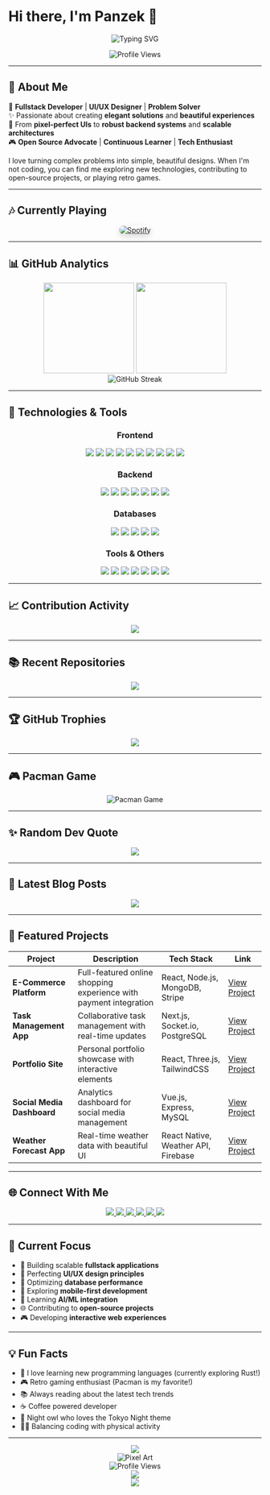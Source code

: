 # Hi there, I'm Panzek 👋

<p align="center">
  <img src="https://readme-typing-svg.herokuapp.com?font=Fira+Code&pause=1000&color=6366F1&center=true&vCenter=true&width=435&lines=Fullstack+Developer;UI%2FUX+Enthusiast;Code+Architect;Open+Source+Contributor;Tech+Innovator" alt="Typing SVG" />
</p>

<div align="center">
  <img src="https://komarev.com/ghpvc/?username=darksoul729&color=blueviolet&style=for-the-badge" alt="Profile Views" />
</div>

---

## 🎯 About Me
🚀 **Fullstack Developer** | **UI/UX Designer** | **Problem Solver**  
✨ Passionate about creating **elegant solutions** and **beautiful experiences**  
🎯 From **pixel-perfect UIs** to **robust backend systems** and **scalable architectures**  
🎮 **Open Source Advocate** | **Continuous Learner** | **Tech Enthusiast**

I love turning complex problems into simple, beautiful designs. When I'm not coding, you can find me exploring new technologies, contributing to open-source projects, or playing retro games.

---

## 🎶 Currently Playing
<div align="center">
  <a href="https://open.spotify.com/user/darksoul0">
    <img src="https://novatorem.vercel.app/api/spotify" alt="Spotify" style="border-radius: 8px; box-shadow: 0 4px 12px rgba(0,0,0,0.15);" />
  </a>
</div>

---

## 📊 GitHub Analytics

<div align="center">
  <img height="180em" src="https://github-readme-stats.vercel.app/api?username=darksoul729&show_icons=true&theme=tokyonight&include_all_commits=true&count_private=true&hide_border=true&bg_color=0D1117" />
  <img height="180em" src="https://github-readme-stats.vercel.app/api/top-langs/?username=darksoul729&layout=compact&theme=tokyonight&hide_border=true&bg_color=0D1117" />
</div>

<div align="center">
  <img src="https://github-readme-streak-stats.herokuapp.com/?user=darksoul729&theme=tokyonight&hide_border=true&bg_color=0D1117" alt="GitHub Streak" />
</div>

---

## 🚀 Technologies & Tools

<div align="center">

### Frontend
<div>
  <img src="https://img.shields.io/badge/React-20232A?style=for-the-badge&logo=react&logoColor=61DAFB" />
  <img src="https://img.shields.io/badge/Next.js-000000?style=for-the-badge&logo=nextdotjs&logoColor=white" />
  <img src="https://img.shields.io/badge/Vue.js-35495E?style=for-the-badge&logo=vuedotjs&logoColor=4FC08D" />
  <img src="https://img.shields.io/badge/Angular-DD0031?style=for-the-badge&logo=angular&logoColor=white" />
  <img src="https://img.shields.io/badge/Tailwind_CSS-38B2AC?style=for-the-badge&logo=tailwind-css&logoColor=white" />
  <img src="https://img.shields.io/badge/Sass-CC6699?style=for-the-badge&logo=sass&logoColor=white" />
  <img src="https://img.shields.io/badge/JavaScript-F7DF1E?style=for-the-badge&logo=javascript&logoColor=black" />
  <img src="https://img.shields.io/badge/TypeScript-007ACC?style=for-the-badge&logo=typescript&logoColor=white" />
  <img src="https://img.shields.io/badge/HTML5-E34F26?style=for-the-badge&logo=html5&logoColor=white" />
  <img src="https://img.shields.io/badge/CSS3-1572B6?style=for-the-badge&logo=css3&logoColor=white" />
</div>

### Backend
<div>
  <img src="https://img.shields.io/badge/Node.js-43853D?style=for-the-badge&logo=node.js&logoColor=white" />
  <img src="https://img.shields.io/badge/Express.js-404D59?style=for-the-badge&logo=express&logoColor=white" />
  <img src="https://img.shields.io/badge/Python-3776AB?style=for-the-badge&logo=python&logoColor=white" />
  <img src="https://img.shields.io/badge/Java-ED8B00?style=for-the-badge&logo=openjdk&logoColor=white" />
  <img src="https://img.shields.io/badge/PHP-777BB4?style=for-the-badge&logo=php&logoColor=white" />
  <img src="https://img.shields.io/badge/Rust-000000?style=for-the-badge&logo=rust&logoColor=white" />
  <img src="https://img.shields.io/badge/GraphQL-E10098?style=for-the-badge&logo=graphql&logoColor=white" />
</div>

### Databases
<div>
  <img src="https://img.shields.io/badge/MongoDB-4EA94B?style=for-the-badge&logo=mongodb&logoColor=white" />
  <img src="https://img.shields.io/badge/MySQL-00000F?style=for-the-badge&logo=mysql&logoColor=white" />
  <img src="https://img.shields.io/badge/PostgreSQL-316192?style=for-the-badge&logo=postgresql&logoColor=white" />
  <img src="https://img.shields.io/badge/Redis-DC382D?style=for-the-badge&logo=redis&logoColor=white" />
  <img src="https://img.shields.io/badge/Firebase-FFCA28?style=for-the-badge&logo=firebase&logoColor=black" />
</div>

### Tools & Others
<div>
  <img src="https://img.shields.io/badge/Git-F05032?style=for-the-badge&logo=git&logoColor=white" />
  <img src="https://img.shields.io/badge/Docker-2496ED?style=for-the-badge&logo=docker&logoColor=white" />
  <img src="https://img.shields.io/badge/Linux-FCC624?style=for-the-badge&logo=linux&logoColor=black" />
  <img src="https://img.shields.io/badge/AWS-232F3E?style=for-the-badge&logo=amazon-aws&logoColor=white" />
  <img src="https://img.shields.io/badge/Vercel-000000?style=for-the-badge&logo=vercel&logoColor=white" />
  <img src="https://img.shields.io/badge/Netlify-00C7B7?style=for-the-badge&logo=netlify&logoColor=white" />
  <img src="https://img.shields.io/badge/Postman-FF6C37?style=for-the-badge&logo=Postman&logoColor=white" />
</div>

</div>

---

## 📈 Contribution Activity

<div align="center">
  <img src="https://github-readme-activity-graph.vercel.app/graph?username=darksoul729&theme=tokyo-night&hide_border=true&area=true&bg_color=0D1117" />
</div>

---

## 📚 Recent Repositories

<div align="center">
  <img src="https://github-readme-recent-repos.vercel.app/api?username=darksoul729&theme=tokyonight&limit=5&hide_border=true&bg_color=0D1117" />
</div>

---

## 🏆 GitHub Trophies

<div align="center">
  <img src="https://github-profile-trophy.vercel.app/?username=darksoul729&theme=tokyonight&no-frame=true&no-bg=false&margin-w=4&row=1" />
</div>

---

## 🎮 Pacman Game
<div align="center">
  <img src="https://readme-pacman.vercel.app/.svg?username=darksoul729&theme=tokyonight" alt="Pacman Game" />
</div>

---

## ✨ Random Dev Quote
<div align="center">
  <img src="https://quotes-github-readme.vercel.app/api?type=horizontal&theme=tokyonight" />
</div>

---

## 📝 Latest Blog Posts
<div align="center">
  <a href="#">
    <img src="https://github-readme-medium.vercel.app/?username=darksoul729&limit=3&theme=tokyonight&hide_border=true&bg_color=0D1117" />
  </a>
</div>

---

## 🎨 Featured Projects

<div align="center">
  
| Project | Description | Tech Stack | Link |
|---------|-------------|------------|------|
| **E-Commerce Platform** | Full-featured online shopping experience with payment integration | React, Node.js, MongoDB, Stripe | [View Project](#) |
| **Task Management App** | Collaborative task management with real-time updates | Next.js, Socket.io, PostgreSQL | [View Project](#) |
| **Portfolio Site** | Personal portfolio showcase with interactive elements | React, Three.js, TailwindCSS | [View Project](#) |
| **Social Media Dashboard** | Analytics dashboard for social media management | Vue.js, Express, MySQL | [View Project](#) |
| **Weather Forecast App** | Real-time weather data with beautiful UI | React Native, Weather API, Firebase | [View Project](#) |

</div>

---

## 🌐 Connect With Me

<div align="center">
  
  <a href="https://www.linkedin.com/in/kevin-hermansyah-49b43b387/" target="_blank">
    <img src="https://img.shields.io/badge/LinkedIn-0077B5?style=for-the-badge&logo=linkedin&logoColor=white" />
  </a>
  
  <a href="#" target="_blank">
    <img src="https://img.shields.io/badge/Portfolio-FF5722?style=for-the-badge&logo=google-chrome&logoColor=white" />
  </a>
  
  <a href="mailto:your@email.com" target="_blank">
    <img src="https://img.shields.io/badge/Gmail-D14836?style=for-the-badge&logo=gmail&logoColor=white" />
  </a>
  
  <a href="https://open.spotify.com/user/darksoul0" target="_blank">
    <img src="https://img.shields.io/badge/Spotify-1ED760?style=for-the-badge&logo=spotify&logoColor=white" />
  </a>
  
  <a href="#" target="_blank">
    <img src="https://img.shields.io/badge/YouTube-FF0000?style=for-the-badge&logo=youtube&logoColor=white" />
  </a>
  
  <a href="#" target="_blank">
    <img src="https://img.shields.io/badge/Twitter-1DA1F2?style=for-the-badge&logo=twitter&logoColor=white" />
  </a>

</div>

---

## 🎯 Current Focus
- 🚀 Building scalable **fullstack applications**
- 🎨 Perfecting **UI/UX design principles**
- 🔧 Optimizing **database performance**
- 📱 Exploring **mobile-first development**
- 🤖 Learning **AI/ML integration**
- 🌐 Contributing to **open-source projects**
- 🎮 Developing **interactive web experiences**

---

## 💡 Fun Facts
- 🦀 I love learning new programming languages (currently exploring Rust!)
- 🎮 Retro gaming enthusiast (Pacman is my favorite!)
- 📚 Always reading about the latest tech trends
- ☕ Coffee powered developer
- 🌙 Night owl who loves the Tokyo Night theme
- 🏃‍♂️ Balancing coding with physical activity

---

<div align="center">
  <img src="https://capsule-render.vercel.app/api?type=waving&color=gradient&height=60&section=footer" />
</div>

<div align="center">
  <img src="https://readme-pixel-art.vercel.app/api/darksoul729?theme=dark" alt="Pixel Art" />
</div>

<div align="center">
  <img src="https://komarev.com/ghpvc/?username=darksoul729&color=blueviolet&style=for-the-badge" alt="Profile Views" />
</div>

<div align="center">
  <img src="https://img.shields.io/static/v1?label=Status&message=Available%20for%20hire&color=success&style=for-the-badge" />
</div>

<div align="center">
  <img src="https://img.shields.io/badge/Let's%20Connect-Start%20a%20Conversation-brightgreen?style=for-the-badge" />
</div>
